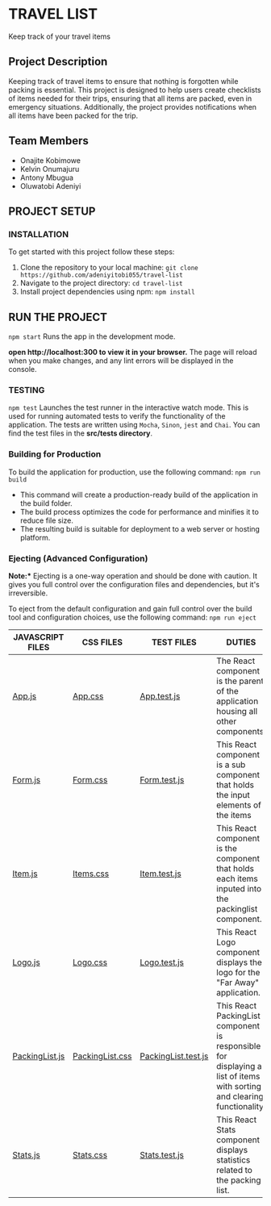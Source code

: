 # TRAVEL LIST

Keep track of your travel items

## Project Description

Keeping track of travel items to ensure that nothing is forgotten while packing is essential. This project is designed to help users create checklists of items needed for their trips, ensuring that all items are packed, even in emergency situations. Additionally, the project provides notifications when all items have been packed for the trip.

## Team Members

- Onajite Kobimowe
- Kelvin Onumajuru
- Antony Mbugua
- Oluwatobi Adeniyi

## PROJECT SETUP

### INSTALLATION

To get started with this project follow these steps:

1. Clone the repository to your local machine:
   `git clone https://github.com/adeniyitobi055/travel-list`
2. Navigate to the project directory:
   `cd travel-list`
3. Install project dependencies using npm:
   `npm install`

## RUN THE PROJECT

`npm start`
Runs the app in the development mode.

**open http://localhost:300 to view it in your browser.**
The page will reload when you make changes, and any lint errors will be displayed in the console.

### TESTING

`npm test`
Launches the test runner in the interactive watch mode. This is used for running automated tests to verify the functionality of the application. The tests are written using `Mocha`, `Sinon`, `jest` and `Chai`. You can find the test files in the **src/tests directory**.

### Building for Production

To build the application for production, use the following command:
`npm run build`

- This command will create a production-ready build of the application in the build folder.
- The build process optimizes the code for performance and minifies it to reduce file size.
- The resulting build is suitable for deployment to a web server or hosting platform.

### Ejecting (Advanced Configuration)

**Note:\*** Ejecting is a one-way operation and should be done with caution. It gives you full control over the configuration files and dependencies, but it's irreversible.

To eject from the default configuration and gain full control over the build tool and configuration choices, use the following command:
`npm run eject`

| JAVASCRIPT FILES                                              | CSS FILES                                                       | TEST FILES                                             | DUTIES                                                                                                                  | COMPONENTS            |
| ------------------------------------------------------------- | --------------------------------------------------------------- | ------------------------------------------------------ | ----------------------------------------------------------------------------------------------------------------------- | --------------------- |
| [App.js](./src/components/App/App.js)                         | [App.css](./src/components/App/App.css)                         | [App.test.js](./src/tests/App.test.js)                 | The React component is the parent of the application housing all other components                                       | App component         |
| [Form.js](./src/components/Form/Form.js)                      | [Form.css](./src/components/Form/Form.css)                      | [Form.test.js](./src/tests/Form.test.js)               | This React component is a sub component that holds the input elements of the items                                      | Form component        |
| [Item.js](./src/components/Item/Item.js)                      | [Items.css](./src/components/Item/Item.css)                     | [Item.test.js](./src/tests/Item.test.js)               | This React component is the component that holds each items inputed into the packinglist component.                     | Item component        |
| [Logo.js](./src/components/Logo/Logo.js)                      | [Logo.css](./src/components/Logo/Logo.css)                      | [Logo.test.js](./src/tests/Logo.test.js)               | This React Logo component displays the logo for the "Far Away" application.                                             | Logo component        |
| [PackingList.js](./src/components/PackingList/PackingList.js) | [PackingList.css](./src/components/PackingList/PackingList.css) | [PackingList.test.js](./src/tests/PackingList.test.js) | This React PackingList component is responsible for displaying a list of items with sorting and clearing functionality. | PackingList component |
| [Stats.js](./src/components/Stats/Stats.js)                   | [Stats.css](./src/components/Stats/Stats.css)                   | [Stats.test.js](./src/tests/Stats.test.js)             | This React Stats component displays statistics related to the packing list.                                             | Stats components      |
